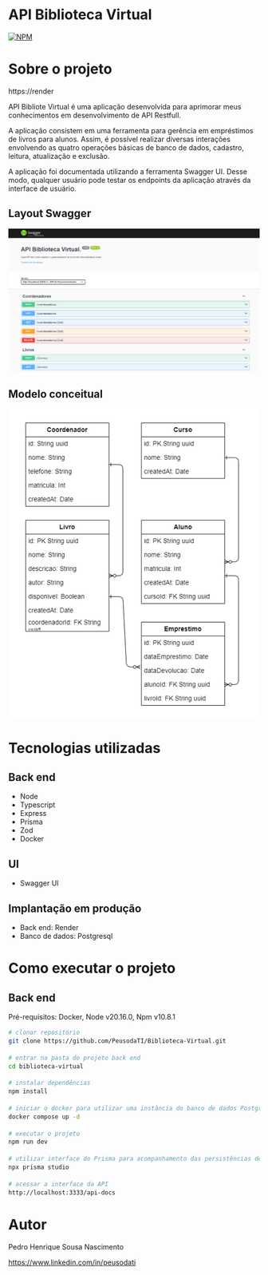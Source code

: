 # API Biblioteca Virtual
[![NPM](https://img.shields.io/npm/l/react)]([(https://github.com/PeusodaTI/Biblioteca-Virtual/blob/main/LICENSE)]) 

# Sobre o projeto

https://render

API Bibliote Virtual é uma aplicação desenvolvida para aprimorar meus conhecimentos em desenvolvimento de API Restfull.

A aplicação consistem em uma ferramenta para gerência em empréstimos de livros para alunos. Assim, é possível realizar diversas interações envolvendo as quatro operações básicas de banco de dados, cadastro, leitura, atualização e exclusão.

A aplicação foi documentada utilizando a ferramenta Swagger UI. Desse modo, qualquer usuário pode testar os endpoints da aplicação através da interface de usuário.

## Layout Swagger
![Swagger](https://github.com/PeusodaTI/Biblioteca-Virtual/blob/main/assets/swagger.png)

## Modelo conceitual
![Modelo Conceitual](https://github.com/PeusodaTI/Biblioteca-Virtual/blob/main/assets/conceitual.png)

# Tecnologias utilizadas
## Back end
- Node
- Typescript
- Express
- Prisma
- Zod
- Docker
  
## UI
- Swagger UI

## Implantação em produção
- Back end: Render
- Banco de dados: Postgresql

# Como executar o projeto

## Back end
Pré-requisitos: Docker, Node v20.16.0, Npm v10.8.1 

```bash
# clonar repositório
git clone https://github.com/PeusodaTI/Biblioteca-Virtual.git

# entrar na pasta do projeto back end
cd biblioteca-virtual

# instalar dependências
npm install

# iniciar o docker para utilizar uma instância do banco de dados PostgreSql
docker compose up -d

# executar o projeto
npm run dev

# utilizar interface do Prisma para acompanhamento das persistências de dados
npx prisma studio

# acessar a interface da API
http://localhost:3333/api-docs

```

# Autor

Pedro Henrique Sousa Nascimento

https://www.linkedin.com/in/peusodati

